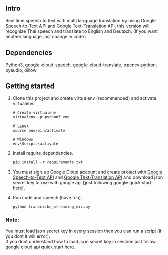 ## Intro

Real time speech to text with multi language translation by using Google Speech-to-Text API and Google Text-Translation API,
this version will recognize Thai speech and translate to English and Deutsch. (If you want another language just change in code)

## Dependencies

Python3, google-cloud-speech, google-cloud-translate, opencv-python, pyaudio, pillow

## Getting started

1. Clone this project and create virtualenv (recommended) and activate virtualenv.
    ```
    # Create virtualenv
    virtualenv -p python3 env
 
    # Linux
    source env/bin/activate
    
    # Windows
    env\Scripts\activate
    ```
    
2. Install require dependencies.
    ```
    pip install -r requirements.txt
    ```
    
3. You must sign up Google Cloud account and create project with [Google Speech-to-Text API](https://cloud.google.com/speech-to-text/) and [Google Text-Translation API](https://cloud.google.com/translate/) and download json secret key to use with google api (just following google quick start [here](https://cloud.google.com/iam/docs/quickstart-client-libraries)).


4. Run code and speech (have fun).
    ```
    python transcribe_streaming_mic.py
    ```
  
### Note: 

You must load json secret key in every session then you can run a script (if you dont it will error).  
If you dont understand how to load json secret key in session just follow google cloud api quick start [here](https://cloud.google.com/iam/docs/quickstart-client-libraries).
